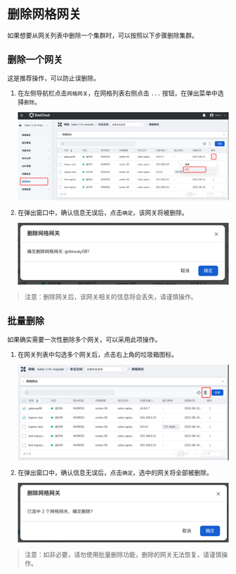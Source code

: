 # 删除网格网关

如果想要从网关列表中删除一个集群时，可以按照以下步骤删除集群。

## 删除一个网关

这是推荐操作，可以防止误删除。

1. 在左侧导航栏点击`网格网关`，在网格列表右侧点击 `...` 按钮，在弹出菜单中选择`删除`。

    ![删除网关](../../images/delete-gate01.png)

2. 在弹出窗口中，确认信息无误后，点击`确定`，该网关将被删除。

    ![删除网关](../../images/delete-gate02.png)

> 注意：删除网关后，该网关相关的信息将会丢失，请谨慎操作。

## 批量删除

如果确实需要一次性删除多个网关，可以采用此项操作。

1. 在网关列表中勾选多个网关后，点击右上角的垃圾箱图标。

    ![删除网关](../../images/delete-gate03.png)

2. 在弹出窗口中，确认信息无误后，点击`确定`，选中的网关将全部被删除。

    ![删除网关](../../images/delete-gate04.png)

> 注意：如非必要，请勿使用批量删除功能，删除的网关无法恢复，请谨慎操作。
